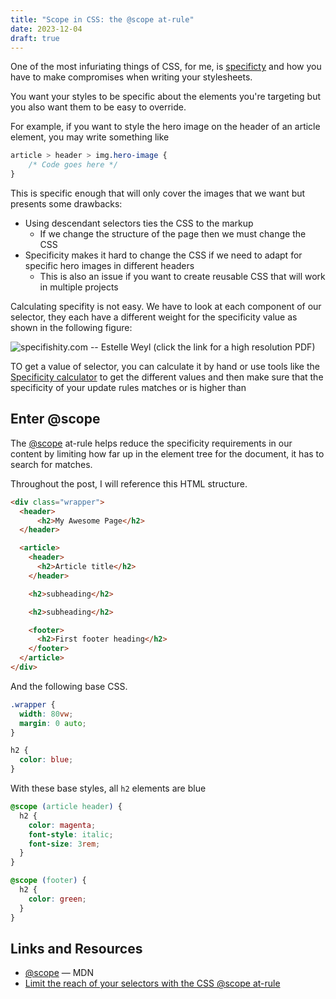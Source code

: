 ```yaml
---
title: "Scope in CSS: the @scope at-rule"
date: 2023-12-04
draft: true
---
```


One of the most infuriating things of CSS, for me, is [specificty](https://web.dev/learn/css/specificity) and how you have to make compromises when writing your stylesheets.

You want your styles to be specific about the elements you're targeting but you also want them to be easy to override.

For example, if you want to style the hero image on the header of an article element, you may write something like

```css
article > header > img.hero-image {
	/* Code goes here */
}
```

This is specific enough that will only cover the images that we want but presents some drawbacks:

* Using descendant selectors ties the CSS  to the markup
  * If we change the structure of the page then we must change the CSS
* Specificity makes it hard to change the CSS if we need to adapt for specific hero images in different headers
  * This is also an issue if you want to create reusable CSS that will work in multiple projects

Calculating specifity is not easy. We have to look at each component of our selector, they each have a different weight for the specificity value as shown in the following figure:

![[specifishity.com](https://specifishity.com/) -- Estelle Weyl (click the link for a high resolution PDF)](https://res.cloudinary.com/dfh6ihzvj/image/upload/c_scale,w_500/f_auto,q_auto/specificity-weyl)

TO get a value of selector, you can calculate it by hand or use tools like the [Specificity calculator](https://specificity.keegan.st/) to get the different values and then make sure that the specificity of your update rules matches or is higher than

## Enter @scope

The [@scope](https://developer.mozilla.org/en-US/docs/Web/CSS/@scope) at-rule helps reduce the specificity requirements in our content by limiting how far up in the element tree for the document, it has to search for matches.

Throughout the post, I will reference this HTML structure.

```html
<div class="wrapper">
  <header>
      <h2>My Awesome Page</h2>
  </header>

  <article>
    <header>
      <h2>Article title</h2>
    </header>

    <h2>subheading</h2>

    <h2>subheading</h2>

    <footer>
      <h2>First footer heading</h2>
    </footer>
  </article>
</div>
```

And the following base CSS.

```css
.wrapper {
  width: 80vw;
  margin: 0 auto;
}

h2 {
  color: blue;
}
```

With these base styles, all `h2` elements are blue

```css
@scope (article header) {
  h2 {
    color: magenta;
    font-style: italic;
    font-size: 3rem;
  }
}

@scope (footer) {
  h2 {
    color: green;
  }
}
```

## Links and Resources

* [@scope](https://developer.mozilla.org/en-US/docs/Web/CSS/@scope) &mdash; MDN
* [Limit the reach of your selectors with the CSS @scope at-rule](https://developer.chrome.com/articles/at-scope/)
